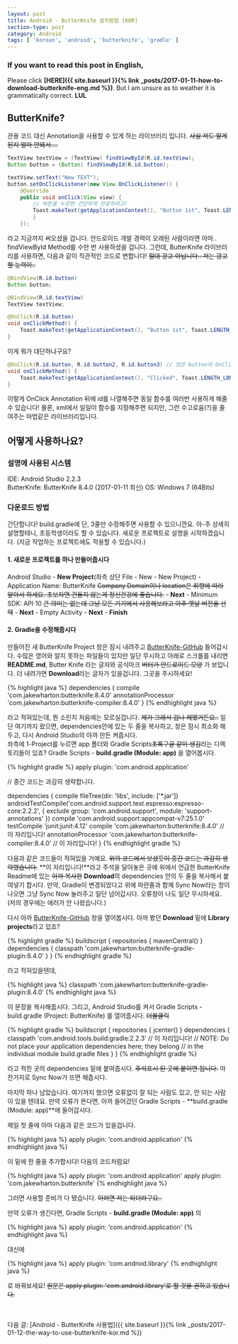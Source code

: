 ```yaml
---
layout: post
title: Android - ButterKnife 설치방법 [KOR]
section-type: post
category: Android
tags: [ 'korean', 'android', 'butterknife', 'gradle' ]
---
```

### If you want to read this post in English,
Please click **[HERE]({{ site.baseurl }}{% link _posts/2017-01-11-how-to-download-butterknife-eng.md %})**. But I am unsure as to weather it is grammatically correct. **LUL**

## ButterKnife?

관용 코드 대신 Annotation을 사용할 수 있게 하는 라이브러리 입니다. ~~사실 저도 알게된지 얼마 안돼서....~~

```java
TextView textView = (TextView) findViewById(R.id.textView);
Button button = (Button) findViewById(R.id.button);

textView.setText("New TEXT");
button.setOnClickListener(new View.OnClickListener() {
    @Override
    public void onClick(View view) {
        // 버튼을 누르면 간단하게 반응하라고!
        Toast.makeText(getApplicationContext(), "Button 1st", Toast.LENGTH_LONG).show();
        }
    });
```

라고 지금까지 써오셨을 겁니다. 안드로이드 개발 경력이 오래된 사람이라면 아마.. findViewById Method를 수만 번 사용하셨을 겁니다. 그런데, ButterKnife 라이브러리를 사용하면, 다음과 같이 직관적인 코드로 변합니다! ~~절대 광고 아닙니다.. 저는 광고할 능력이..~~

```java
@BindView(R.id.button)
Button button;

@BindView(R.id.textView)
TextView textView;

@OnClick(R.id.button)
void onClickMethod() {
    Toast.makeText(getApplicationContext(), "Button 1st", Toast.LENGTH_LONG).show();
}
```

이게 뭐가 대단하냐구요?

```java
@OnClick(R.id.button, R.id.button2, R.id.button3) // 많은 button의 OnClick 함수를 동시에 제어
void onClickMethod() {
    Toast.makeText(getApplicationContext(), "Clicked", Toast.LENGTH_LONG).show();
}
```

이렇게 OnClick Annotation 뒤에 id를 나열해주면 동일 함수를 여러번 사용하게 해줄 수 있습니다! 물론, xml에서 일일이 함수를 지정해주면 되지만, 그런 수고로움(?)을 줄여주는 마법같은 라이브러리입니다. <br>

## 어떻게 사용하나요?

### 설명에 사용된 시스템

IDE: Android Studio 2.2.3  
ButterKnife: ButterKnife 8.4.0 (2017-01-11 최신)
OS: Windows 7 (64Bits)

### 다운로드 방법

간단합니다! build.gradle에 단, 3줄만 수정해주면 사용할 수 있으니깐요. 아-주 상세히 설명할테니, 초등학생이라도 할 수 있습니다. 새로운 프로젝트로 설명을 시작하겠습니다. (지금 작업하는 프로젝트에도 적용할 수 있습니다.)

#### 1. **새로운 프로젝트를 하나 만들어줍시다**
Android Studio - **New Project**(좌측 상단 File - New - New Project) - Application Name: ButterKnife ~~Company Domain이나 location은 취향에 따라 알아서 하세요. 초보자면 건들지 않는게 정신건강에 좋습니다.~~ - **Next** - Minimum SDK: API 10 ~~큰 의미는 없는데 그냥 모든 기기에서 사용해보라고 아주 옛날 버전을 선택~~ - **Next** - Empty Activity - **Next** - **Finish**

#### 2. **Gradle을 수정해줍시다**
만들어진 새 ButterKnife Project 창은 잠시 내려주고 [ButterKnife-GitHub][b0cc7986] 들어갑시다. 수많은 영어와 알지 못하는 파일들이 있지만 일단 무시하고 아래로 스크롤를 내리면 **README.md**, Butter Knife 라는 글자와 공식마크 ~~버터가 안드로이드 모양~~ 가 보입니다. 더 내려가면 **Download**라는 글자가 있을겁니다. 그곳을 주시하세요!

{% highlight java %}
dependencies {
    compile 'com.jakewharton:butterknife:8.4.0'
    annotationProcessor 'com.jakewharton:butterknife-compiler:8.4.0'
}
{% endhighlight java %}

라고 적혀있는데, 뭔 소린지 처음에는 모르실겁니다. ~~제가 그래서 겁나 헤맸거든요..~~ 일단 여기까지 왔으면, dependencies안에 있는 두 줄을 복사하고, 창은 잠시 최소화 해두고, 다시 Android Studio의 아까 만든 켜줍시다.  
좌측에 1-Project를 누르면 app 폴더와 Gradle Scripts~~초록구글 같이 생김~~라는 디렉토리들이 있죠? Gradle Scripts - **build.gradle (Module: app)** 을 열어봅시다. 

  [b0cc7986]: https://github.com/JakeWharton/butterknife "ButterKnife - Github"

{% highlight gradle %}
apply plugin: 'com.android.application'

// 중간 코드는 과감히 생략합니다.

dependencies {
    compile fileTree(dir: 'libs', include: ['*.jar'])
    androidTestCompile('com.android.support.test.espresso:espresso-core:2.2.2', {
        exclude group: 'com.android.support', module: 'support-annotations'
    })
    compile 'com.android.support:appcompat-v7:25.1.0'
    testCompile 'junit:junit:4.12'
    compile 'com.jakewharton:butterknife:8.4.0' // 이 자리입니다!
    annotationProcessor 'com.jakewharton:butterknife-compiler:8.4.0' // 이 자리입니다!
}
{% endhighlight gradle %}

다음과 같은 코드들이 적혀있을 거예요. ~~위의 코드에서 보셨듯이 중간 코드는 과감히 생략했습니다.~~ **이 자리입니다!**라고 주석을 달아놓은 곳에 위에서 언급한 ButterKnife Readme에 있는 ~~아까 복사한~~ **Download**의 dependencies 안의 두 줄을 복사해서 붙여넣기 합시다. 만약, Gradle이 변경되었다고 위에 파란줄과 함께 Sync Now라는 창이 나오면 그냥 Sync Now 눌러주고 일단 넘어갑시다. 오류창이 나도 일단 무시하세요. (저의 경우에는 에러가 안 나왔습니다.)

다시 아까 [ButterKnife-GitHub][b0cc7986] 창을 열어봅시다. 아까 봤던 **Download** 밑에 **Library projects**라고 있죠? 

{% highlight gradle %}
buildscript {
  repositories {
    mavenCentral()
   }
  dependencies {
    classpath 'com.jakewharton:butterknife-gradle-plugin:8.4.0'
  }
}
{% endhighlight gradle %}

라고 적혀있을텐데,

{% highlight java %}
classpath 'com.jakewharton:butterknife-gradle-plugin:8.4.0'
{% endhighlight java %}

이 문장을 복사해줍시다. 그리고, Android Studio를 켜서 Gradle Scripts - build.gradle (Project: ButterKnife) 를 열어줍시다. ~~더블클릭~~ 

{% highlight gradle %}
buildscript {
    repositories {
        jcenter()
    }
    dependencies {
        classpath 'com.android.tools.build:gradle:2.2.3'
        // 이 자리입니다!
        // NOTE: Do not place your application dependencies here; they belong
        // in the individual module build.gradle files
    }
}
{% endhighlight gradle %}

라고 적힌 곳의 dependencies 밑에 붙여줍시다. ~~주석표시 된 곳에 붙이면 됩니다.~~ 마찬가지로 Sync Now가 뜨면 해줍시다.

마지막 하나 남았습니다. 여기까지 했으면 오류없이 잘 되는 사람도 있고, 안 되는 사람이 있을 텐데요. 만약 오류가 뜬다면, 아까 들어갔던 Gradle Scripts - **build.gradle (Module: app)**에 들어갑시다.

제일 첫 줄에 아마 다음과 같은 코드가 있을겁니다.

{% highlight java %}
apply plugin: 'com.android.application'
{% endhighlight java %}

이 밑에 한 줄을 추가합시다! 다음의 코드처럼요!

{% highlight java %}
apply plugin: 'com.android.application'
apply plugin: 'com.jakewharton.butterknife'
{% endhighlight java %}

그러면 사용할 준비가 다 됐습니다. ~~이러면 저는 되더라구요..~~

만약 오류가 생긴다면, Gradle Scripts - **build.gradle (Module: app)** 의

{% highlight java %}
apply plugin: 'com.android.application'
{% endhighlight java %}

대신에

{% highlight java %}
apply plugin: 'com.android.library'
{% endhighlight java %}

로 바꿔보세요! ~~원문은 apply plugin: 'com.android.library'로 할 것을 권하고 있습니다.~~ <br><br><br>

다음 글: [Android - ButterKnife 사용법]({{ site.baseurl }}{% link _posts/2017-01-12-the-way-to-use-butterknife-kor.md %})
<br><br><br>
